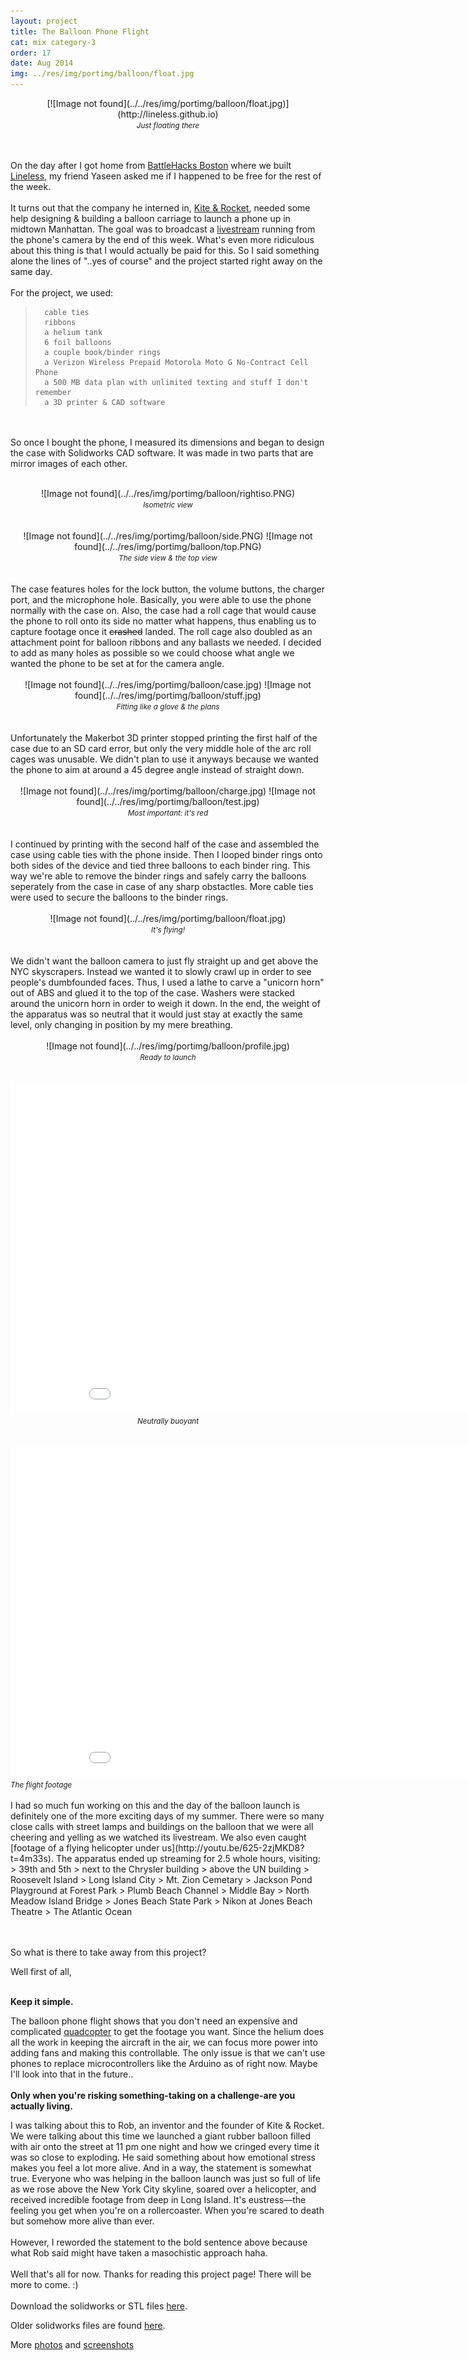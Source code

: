 ```yaml
---
layout: project
title: The Balloon Phone Flight
cat: mix category-3
order: 17
date: Aug 2014
img: ../res/img/portimg/balloon/float.jpg
---
```


<center>[![Image not found](../../res/img/portimg/balloon/float.jpg)](http://lineless.github.io)<br>
<small><i>Just floating there</i></small></center><br><br>

On the day after I got home from [BattleHacks Boston](https://2014.battlehack.org/boston) where we built [Lineless](http://devchuk.github.io/portfolio/software/lineless.html), my friend Yaseen asked me if I happened to be free for the rest of the week.
<br><br>
It turns out that the company he interned in, [Kite & Rocket](http://kiteandrocket.com/), needed some help designing & building a balloon carriage to launch a phone up in midtown Manhattan. The goal was to broadcast a [livestream](http://www.ustream.tv/channel/kite-and-rocket) running from the phone's camera by the end of this week. What's even more ridiculous about this thing is that I would actually be paid for this. So I said something alone the lines of "..yes of course" and the project started right away on the same day.
<br><br>
For the project, we used:

>		cable ties
>		ribbons
>		a helium tank
>		6 foil balloons
>		a couple book/binder rings
>		a Verizon Wireless Prepaid Motorola Moto G No-Contract Cell Phone
>		a 500 MB data plan with unlimited texting and stuff I don't remember
>		a 3D printer & CAD software

<br><br>
So once I bought the phone, I measured its dimensions and began to design the case with Solidworks CAD software. It was made in two parts that are mirror images of each other.
<br>
<br>
<center>![Image not found](../../res/img/portimg/balloon/rightiso.PNG)<br>
<small><i>Isometric view</i></small></center>
<br>
<br>
<center>![Image not found](../../res/img/portimg/balloon/side.PNG)
		![Image not found](../../res/img/portimg/balloon/top.PNG)<br>
<small><i>The side view & the top view</i></small></center>
<br>
<br>
The case features holes for the lock button, the volume buttons, the charger port, and the microphone hole. Basically, you were able to use the phone normally with the case on. Also, the case had a roll cage that would cause the phone to roll onto its side no matter what happens, thus enabling us to capture footage once it <del>crashed</del> landed. The roll cage also doubled as an attachment point for balloon ribbons and any ballasts we needed. I decided to add as many holes as possible so we could choose what angle we wanted the phone to be set at for the camera angle.
<br>
<br>
<center>![Image not found](../../res/img/portimg/balloon/case.jpg)
		![Image not found](../../res/img/portimg/balloon/stuff.jpg)<br>
<small><i>Fitting like a glove & the plans</i></small></center>
<br>
<br>
Unfortunately the Makerbot 3D printer stopped printing the first half of the case due to an SD card error, but only the very middle hole of the arc roll cages was unusable. We didn't plan to use it anyways because we wanted the phone to aim at around a 45 degree angle instead of straight down.
<br>
<br>
<center>![Image not found](../../res/img/portimg/balloon/charge.jpg)
		![Image not found](../../res/img/portimg/balloon/test.jpg)<br>
<small><i>Most important: it's red</i></small></center>
<br>
<br>
I continued by printing with the second half of the case and assembled the case using cable ties with the phone inside. Then I looped binder rings onto both sides of the device and tied three balloons to each binder ring. This way we're able to remove the binder rings and safely carry the balloons seperately from the case in case of any sharp obstactles. More cable ties were used to secure the balloons to the binder rings.
<br>
<br>
<center>![Image not found](../../res/img/portimg/balloon/float.jpg)<br>
<small><i>It's flying!</i></small></center>
<br>
<br>
We didn't want the balloon camera to just fly straight up and get above the NYC skyscrapers. Instead we wanted it to slowly crawl up in order to see people's dumbfounded faces. Thus, I used a lathe to carve a "unicorn horn" out of ABS and glued it to the top of the case. Washers were stacked around the unicorn horn in order to weigh it down. In the end, the weight of the apparatus was so neutral that it would just stay at exactly the same level, only changing in position by my mere breathing.
<br>
<br>
<center>![Image not found](../../res/img/portimg/balloon/profile.jpg)<br>
<small><i>Ready to launch</i></small></center>
<br>
<br>
<center><iframe width="939" height="528" src="//www.youtube.com/embed/QpypTcLjnKs?rel=0" frameborder="0" allowfullscreen></iframe><br>
<small><i>Neutrally buoyant</i></small></center>
<br>
<br>
<iframe width="939" height="528" src="//www.youtube.com/embed/625-2zjMKD8?rel=0" frameborder="0" allowfullscreen></iframe><br>
<small><i>The flight footage</i></small></center>
<br><br>
I had so much fun working on this and the day of the balloon launch is definitely one of the more exciting days of my summer. There were so many close calls with street lamps and buildings on the balloon that we were all cheering and yelling as we watched its livestream. We also even caught [footage of a flying helicopter under us](http://youtu.be/625-2zjMKD8?t=4m33s). The apparatus ended up streaming for 2.5 whole hours, visiting:
>		39th and 5th
>		next to the Chrysler building
>		above the UN building
>		Roosevelt Island
>		Long Island City
>		Mt. Zion Cemetary
>		Jackson Pond Playground at Forest Park
>		Plumb Beach Channel
>		Middle Bay
>		North Meadow Island Bridge
>		Jones Beach State Park
>		Nikon at Jones Beach Theatre
>		The Atlantic Ocean

<br><br>
So what is there to take away from this project?

Well first of all,<br><br>

<b>Keep it simple.</b>

The balloon phone flight shows that you don't need an expensive and complicated [quadcopter](http://devchuk.github.io/portfolio/hardware/quadcopter.html) to get the footage you want. Since the helium does all the work in keeping the aircraft in the air, we can focus more power into adding fans and making this controllable. The only issue is that we can't use phones to replace microcontrollers like the Arduino as of right now. Maybe I'll look into that in the future..
<br><br>
<b>Only when you're risking something-taking on a challenge-are you actually living.</b>

I was talking about this to Rob, an inventor and the founder of Kite & Rocket. We were talking about this time we launched a giant rubber balloon filled with air onto the street at 11 pm one night and how we cringed every time it was so close to exploding. He said something about how emotional stress makes you feel a lot more alive. And in a way, the statement is somewhat true. Everyone who was helping in the balloon launch was just so full of life as we rose above the New York City skyline, soared over a helicopter, and received incredible footage from deep in Long Island. It's eustress&mdash;the feeling you get when you're on a rollercoaster. When you're scared to death but somehow more alive than ever.
<br><br>
However, I reworded the statement to the bold sentence above because what Rob said might have taken a masochistic approach haha.
<br><br>
Well that's all for now. Thanks for reading this project page! There will be more to come. :)
<br><br>
Download the solidworks or STL files [here](https://drive.google.com/folderview?id=0B_RTwatU12PgR2NjdXJ6UDdBODQ&usp=sharing).

Older solidworks files are found [here](https://drive.google.com/folderview?id=0B_RTwatU12PgY2I3NWpZN1B4NDQ&usp=sharing).

More [photos](https://drive.google.com/folderview?id=0B_RTwatU12PgZi15UUJXdmJuUHc&usp=sharing) and [screenshots](https://drive.google.com/folderview?id=0B_RTwatU12PgdHMzeFdvX2R5Skk&usp=sharing)
